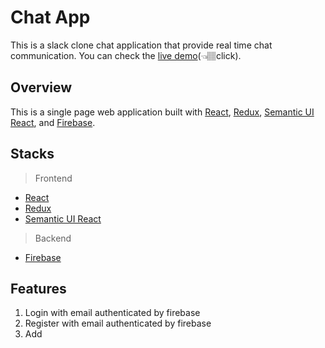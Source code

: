 # Chat App

This is a slack clone chat application that provide real time chat communication. 
You can check the [live demo](https://slack-clone-e6a29.firebaseapp.com/)(👈🏽click). 

## Overview

This is a single page web application built with [React](https://reactjs.org), [Redux](https://redux.js.org/basics/usage-with-react), [Semantic UI React](https://react.semantic-ui.com/), and [Firebase](https://firebase.google.com).

## Stacks
> Frontend
- [React](https://reactjs.org)
- [Redux](https://redux.js.org/basics/usage-with-react)
- [Semantic UI React](https://react.semantic-ui.com/)

> Backend
- [Firebase](https://firebase.google.com)


## Features

1. Login with email authenticated by firebase
2. Register with email authenticated by firebase
3. Add 
